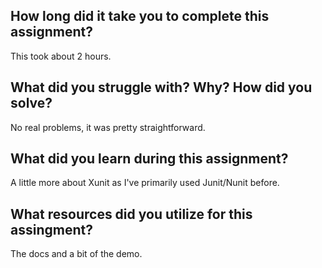 <h2>How long did it take you to complete this assignment?</h2>
<p> This took about 2 hours.</p>
<h2>What did you struggle with? Why? How did you solve?</h2>
<p>	No real problems, it was pretty straightforward.</p>
<h2>What did you learn during this assignment?</h2>
<p>A little more about Xunit as I've primarily used Junit/Nunit before.</p>
<h2>What resources did you utilize for this assingment?</h2>
<p>	The docs and a bit of the demo.</p>